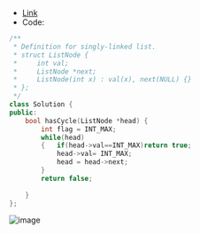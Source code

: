 - [Link](https://leetcode.com/problems/linked-list-cycle/)
- Code: 

```cpp
/**
 * Definition for singly-linked list.
 * struct ListNode {
 *     int val;
 *     ListNode *next;
 *     ListNode(int x) : val(x), next(NULL) {}
 * };
 */
class Solution {
public:
    bool hasCycle(ListNode *head) {
        int flag = INT_MAX;
        while(head)
        {   if(head->val==INT_MAX)return true;
            head->val= INT_MAX;
            head = head->next;
        }
        return false;
        
    }
};
```
![image](https://user-images.githubusercontent.com/64036955/169519876-78ee62e0-947e-4d7c-8869-02c5fe09214c.png)
